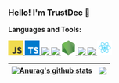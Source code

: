### Hello! I'm TrustDec 👋

**Languages and Tools:**

<div>
    <a href="https://github.com/TrustDec">
        <img height="30"
            src="https://raw.githubusercontent.com/github/explore/80688e429a7d4ef2fca1e82350fe8e3517d3494d/topics/javascript/javascript.png">
    </a>
    <a href="https://github.com/TrustDec">
        <img height="30"
            src="https://raw.githubusercontent.com/github/explore/80688e429a7d4ef2fca1e82350fe8e3517d3494d/topics/typescript/typescript.png">
    </a>
    <a href="https://github.com/TrustDec">
        <img height="30" src="https://avatars.githubusercontent.com/u/39974763?s=64&v=4">
    </a>
    <a href="https://github.com/TrustDec">
        <img height="30" src="https://avatars.githubusercontent.com/u/44854347?s=64&v=4">
    </a>
    <a href="https://github.com/TrustDec">
        <img height="30"
            src="https://raw.githubusercontent.com/github/explore/80688e429a7d4ef2fca1e82350fe8e3517d3494d/topics/nodejs/nodejs.png">
    </a>
    <a href="https://github.com/TrustDec">
        <img height="30" src="https://avatars.githubusercontent.com/u/88368777?s=64&v=4">
    </a>
    <a href="https://github.com/TrustDec">
        <img height="30" src="https://avatars.githubusercontent.com/u/39607406?s=64&v=4">
    </a>
    <a href="https://github.com/facebook/react/">
        <img height="30"
            src="https://raw.githubusercontent.com/github/explore/80688e429a7d4ef2fca1e82350fe8e3517d3494d/topics/react/react.png">
    </a>
</div>

>

| <a href="https://github.com/TrustDec"><img align="center" src="https://github-readme-stats.vercel.app/api?username=TrustDec&show_icons=true&include_all_commits=true&theme=tokyonight&hide_border=true" alt="Anurag's github stats" /></a> | <a href="https://github.com/TrustDec"><img align="center" src="https://github-readme-stats.vercel.app/api/top-langs/?username=TrustDec&layout=compact&theme=tokyonight&hide_border=true" /></a> |
| ------------- | ------------- |

